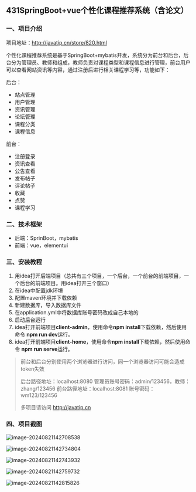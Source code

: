 ## 431SpringBoot+vue个性化课程推荐系统（含论文）

### 一、项目介绍

项目地址：http://javatip.cn/store/820.html

个性化课程推荐系统是基于SpringBoot+mybatis开发，系统分为前台和后台，后台分为管理员、教师和组成，教师负责对课程类型和课程信息进行管理，前台用户可以查看网站资讯等内容，通过注册后进行相关课程学习等，功能如下：

后台：

- 站点管理
- 用户管理
- 资讯管理
- 论坛管理
- 课程分类
- 课程信息

前台：

- 注册登录
- 资讯查看
- 公告查看
- 发布帖子
- 评论帖子
- 收藏
- 点赞
- 课程学习

### 二、技术框架

- 后端：SprinBoot，mybatis
- 前端：vue，elementui

### 三、安装教程

1. 用idea打开后端项目（总共有三个项目，一个后台，一个前台的前端项目，一个后台的前端项目。用idea打开三个窗口）
2. 在idea中配置jdk环境
3. 配置maven环境并下载依赖
4. 新建数据库，导入数据库文件
5. 在application.yml中将数据库账号密码改成自己本地的
6. 启动后台运行
7. idea打开前端项目**client-admin**，使用命令**npm install**下载依赖，然后使用命令 **npm run dev**运行。
8. idea打开前端项目**client-home**，使用命令**npm install**下载依赖，然后使用命令 **npm run serve**运行。

>前台和后台分别使用两个浏览器进行访问，同一个浏览器访问可能会造成token失效
>
>后台路径地址：localhost:8080  管理员账号密码：admin/123456，教师：zhang/123456
>前台路径地址：localhost:8081  账号密码：wm123/123456
>
>多项目请访问 http://javatip.cn

### 四、项目截图

![image-20240821142708538](http://image.javatip.cn/bysj/20240821142709.png)

![image-20240821142734804](http://image.javatip.cn/bysj/20240821142734.png)

![image-20240821142743932](http://image.javatip.cn/bysj/20240821142744.png)

![image-20240821142759732](http://image.javatip.cn/bysj/20240821142800.png)

![image-20240821142815826](http://image.javatip.cn/bysj/20240821142815.png)
